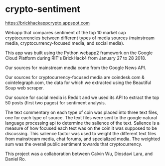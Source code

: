 # crypto-sentiment

https://brickhackappcrypto.appspot.com

Webapp that compares sentiment of the top 10 market cap cryptocurrencies between different types of media sources (mainstream media, cryptocurrency-focused media, and social media).

This app was built using the Python webapp2 framework on the Google Cloud Platform during RIT's BrickHack4 from January 27 to 28 2018.

Our sources for mainstream media come from the Google News API. 

Our sources for cryptocurrency-focused media are coindesk.com & cointelegraph.com, the data for which we extracted using the Beautiful Soup web scraper. 

Our source for social media is Reddit and we used its API to extract the top 50 posts (first two pages) for sentiment analysis.

The text commentary on each type of coin was placed into three text files, one for each type of source. 
The text files were sent to the google natural language processing api to determine the salience of the text. Salience is 
a measure of how focused each text was on the coin it was supposed to be discussing. This salience factor was used to weight the different text files from mainstream media, chat forums, and specialized media. The weighted sum was the overall public sentiment towards that cryptocurrency.

This project was a collaboration between Calvin Wu, Diosdavi Lara, and Daniel Ro.
